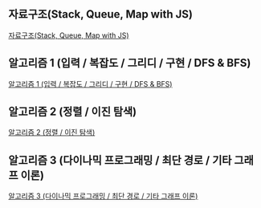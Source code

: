 ## 자료구조(Stack, Queue, Map with JS)
[자료구조(Stack, Queue, Map with JS)](https://velog.io/@jiyoon2/%EC%95%8C%EA%B3%A0%EB%A6%AC%EC%A6%98Stack-Queue-Map-with-JS)
## 알고리즘 1 (입력 / 복잡도 / 그리디 / 구현 / DFS & BFS)
[알고리즘 1 (입력 / 복잡도 / 그리디 / 구현 / DFS & BFS)](https://velog.io/@jiyoon2/%EC%95%8C%EA%B3%A0%EB%A6%AC%EC%A6%98)
## 알고리즘 2 (정렬 / 이진 탐색)
[알고리즘 2 (정렬 / 이진 탐색)](https://velog.io/@jiyoon2/%EC%95%8C%EA%B3%A0%EB%A6%AC%EC%A6%98-2-%EC%A0%95%EB%A0%AC-%EC%9D%B4%EC%A7%84-%ED%83%90%EC%83%89-%EB%8B%A4%EC%9D%B4%EB%82%98%EB%AF%B9-%ED%94%84%EB%A1%9C%EA%B7%B8%EB%9E%98%EB%B0%8D-%EC%B5%9C%EB%8B%A8-%EA%B2%BD%EB%A1%9C-%EA%B8%B0%ED%83%80-%EA%B7%B8%EB%9E%98%ED%94%84-%EC%9D%B4%EB%A1%A0-epvxgnsk)
## 알고리즘 3 (다이나믹 프로그래밍 / 최단 경로 / 기타 그래프 이론)
[알고리즘 3 (다이나믹 프로그래밍 / 최단 경로 / 기타 그래프 이론)](https://velog.io/@jiyoon2/%EC%95%8C%EA%B3%A0%EB%A6%AC%EC%A6%98-3-%EB%8B%A4%EC%9D%B4%EB%82%98%EB%AF%B9-%ED%94%84%EB%A1%9C%EA%B7%B8%EB%9E%98%EB%B0%8D-%EC%B5%9C%EB%8B%A8-%EA%B2%BD%EB%A1%9C-%EA%B8%B0%ED%83%80-%EA%B7%B8%EB%9E%98%ED%94%84-%EC%9D%B4%EB%A1%A0)
